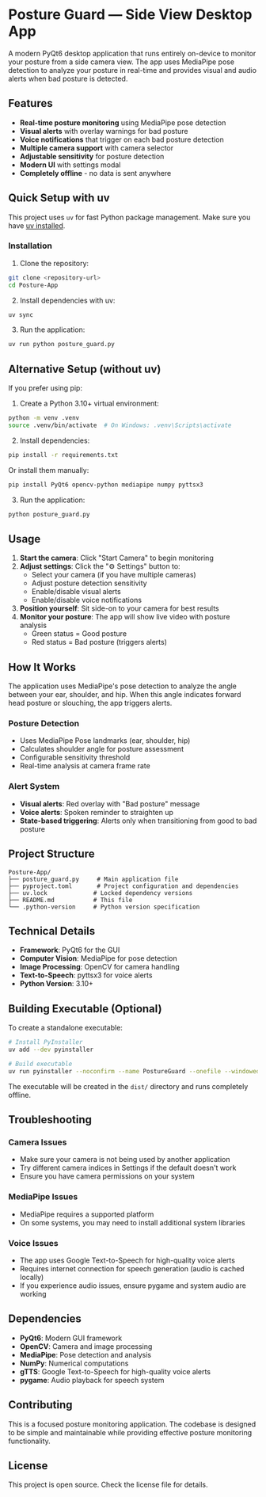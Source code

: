 # Posture Guard — Side View Desktop App

A modern PyQt6 desktop application that runs entirely on-device to monitor your posture from a side camera view. The app uses MediaPipe pose detection to analyze your posture in real-time and provides visual and audio alerts when bad posture is detected.

## Features

- **Real-time posture monitoring** using MediaPipe pose detection
- **Visual alerts** with overlay warnings for bad posture
- **Voice notifications** that trigger on each bad posture detection
- **Multiple camera support** with camera selector
- **Adjustable sensitivity** for posture detection
- **Modern UI** with settings modal
- **Completely offline** - no data is sent anywhere

## Quick Setup with uv

This project uses `uv` for fast Python package management. Make sure you have [uv installed](https://github.com/astral-sh/uv).

### Installation

1. Clone the repository:
```bash
git clone <repository-url>
cd Posture-App
```

2. Install dependencies with uv:
```bash
uv sync
```

3. Run the application:
```bash
uv run python posture_guard.py
```

## Alternative Setup (without uv)

If you prefer using pip:

1. Create a Python 3.10+ virtual environment:
```bash
python -m venv .venv
source .venv/bin/activate  # On Windows: .venv\Scripts\activate
```

2. Install dependencies:
```bash
pip install -r requirements.txt
```

Or install them manually:
```bash
pip install PyQt6 opencv-python mediapipe numpy pyttsx3
```

3. Run the application:
```bash
python posture_guard.py
```

## Usage

1. **Start the camera**: Click "Start Camera" to begin monitoring
2. **Adjust settings**: Click the "⚙️ Settings" button to:
   - Select your camera (if you have multiple cameras)
   - Adjust posture detection sensitivity
   - Enable/disable visual alerts
   - Enable/disable voice notifications
3. **Position yourself**: Sit side-on to your camera for best results
4. **Monitor your posture**: The app will show live video with posture analysis
   - Green status = Good posture
   - Red status = Bad posture (triggers alerts)

## How It Works

The application uses MediaPipe's pose detection to analyze the angle between your ear, shoulder, and hip. When this angle indicates forward head posture or slouching, the app triggers alerts.

### Posture Detection
- Uses MediaPipe Pose landmarks (ear, shoulder, hip)
- Calculates shoulder angle for posture assessment
- Configurable sensitivity threshold
- Real-time analysis at camera frame rate

### Alert System
- **Visual alerts**: Red overlay with "Bad posture" message
- **Voice alerts**: Spoken reminder to straighten up
- **State-based triggering**: Alerts only when transitioning from good to bad posture

## Project Structure

```
Posture-App/
├── posture_guard.py     # Main application file
├── pyproject.toml       # Project configuration and dependencies
├── uv.lock             # Locked dependency versions
├── README.md           # This file
└── .python-version     # Python version specification
```

## Technical Details

- **Framework**: PyQt6 for the GUI
- **Computer Vision**: MediaPipe for pose detection
- **Image Processing**: OpenCV for camera handling
- **Text-to-Speech**: pyttsx3 for voice alerts
- **Python Version**: 3.10+

## Building Executable (Optional)

To create a standalone executable:

```bash
# Install PyInstaller
uv add --dev pyinstaller

# Build executable
uv run pyinstaller --noconfirm --name PostureGuard --onefile --windowed posture_guard.py
```

The executable will be created in the `dist/` directory and runs completely offline.

## Troubleshooting

### Camera Issues
- Make sure your camera is not being used by another application
- Try different camera indices in Settings if the default doesn't work
- Ensure you have camera permissions on your system

### MediaPipe Issues
- MediaPipe requires a supported platform
- On some systems, you may need to install additional system libraries

### Voice Issues
- The app uses Google Text-to-Speech for high-quality voice alerts
- Requires internet connection for speech generation (audio is cached locally)
- If you experience audio issues, ensure pygame and system audio are working

## Dependencies

- **PyQt6**: Modern GUI framework
- **OpenCV**: Camera and image processing
- **MediaPipe**: Pose detection and analysis
- **NumPy**: Numerical computations
- **gTTS**: Google Text-to-Speech for high-quality voice alerts
- **pygame**: Audio playback for speech system

## Contributing

This is a focused posture monitoring application. The codebase is designed to be simple and maintainable while providing effective posture monitoring functionality.

## License

This project is open source. Check the license file for details.